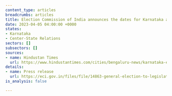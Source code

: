 ```yaml
---
content_type: articles
breadcrumbs: articles
title: Election Commission of India announces the dates for Karnataka assembly elections
date: 2023-04-05 04:00:00 +0000
states:
- Karnataka
- Center-State Relations
sectors: []
subsectors: []
sources:
- name: Hindustan Times
  url: https://www.hindustantimes.com/cities/bengaluru-news/karnataka-election-2023-check-out-list-of-key-candidates-101680079817350.html
details:
- name: Press release
  url: https://eci.gov.in/files/file/14863-general-election-to-legislative-assembly-of-karnataka-2023/
is_analysis: false

---
```

